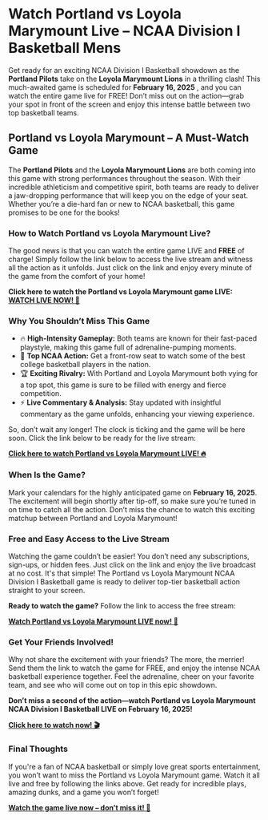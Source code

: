 # Watch Portland vs Loyola Marymount Live – NCAA Division I Basketball Mens

Get ready for an exciting NCAA Division I Basketball showdown as the **Portland Pilots** take on the **Loyola Marymount Lions** in a thrilling clash! This much-awaited game is scheduled for **February 16, 2025** , and you can watch the entire game live for FREE! Don’t miss out on the action—grab your spot in front of the screen and enjoy this intense battle between two top basketball teams.

## Portland vs Loyola Marymount – A Must-Watch Game

The **Portland Pilots** and the **Loyola Marymount Lions** are both coming into this game with strong performances throughout the season. With their incredible athleticism and competitive spirit, both teams are ready to deliver a jaw-dropping performance that will keep you on the edge of your seat. Whether you’re a die-hard fan or new to NCAA basketball, this game promises to be one for the books!

### How to Watch Portland vs Loyola Marymount Live?

The good news is that you can watch the entire game LIVE and **FREE** of charge! Simply follow the link below to access the live stream and witness all the action as it unfolds. Just click on the link and enjoy every minute of the game from the comfort of your home!

**Click here to watch the Portland vs Loyola Marymount game LIVE:** [**WATCH LIVE NOW! 🎥**](https://tinyurl.com/livestreamfreeo?st=Portland+vs+Loyola+Marymount&si=ghc)

### Why You Shouldn’t Miss This Game

- 🔥 **High-Intensity Gameplay:** Both teams are known for their fast-paced playstyle, making this game full of adrenaline-pumping moments.
- 🏀 **Top NCAA Action:** Get a front-row seat to watch some of the best college basketball players in the nation.
- 🏆 **Exciting Rivalry:** With Portland and Loyola Marymount both vying for a top spot, this game is sure to be filled with energy and fierce competition.
- ⚡ **Live Commentary & Analysis:** Stay updated with insightful commentary as the game unfolds, enhancing your viewing experience.

So, don’t wait any longer! The clock is ticking and the game will be here soon. Click the link below to be ready for the live stream:

[**Click here to watch Portland vs Loyola Marymount LIVE! 🔥**](https://tinyurl.com/livestreamfreeo?st=Portland+vs+Loyola+Marymount&si=ghc)

### When Is the Game?

Mark your calendars for the highly anticipated game on **February 16, 2025**. The excitement will begin shortly after tip-off, so make sure you’re tuned in on time to catch all the action. Don’t miss the chance to watch this exciting matchup between Portland and Loyola Marymount!

### Free and Easy Access to the Live Stream

Watching the game couldn’t be easier! You don’t need any subscriptions, sign-ups, or hidden fees. Just click on the link and enjoy the live broadcast at no cost. It's that simple! The Portland vs Loyola Marymount NCAA Division I Basketball game is ready to deliver top-tier basketball action straight to your screen.

**Ready to watch the game?** Follow the link to access the free stream:

[**Watch Portland vs Loyola Marymount LIVE now! 🎉**](https://tinyurl.com/livestreamfreeo?st=Portland+vs+Loyola+Marymount&si=ghc)

### Get Your Friends Involved!

Why not share the excitement with your friends? The more, the merrier! Send them the link to watch the game for FREE, and enjoy the intense NCAA basketball experience together. Feel the adrenaline, cheer on your favorite team, and see who will come out on top in this epic showdown.

**Don’t miss a second of the action—watch Portland vs Loyola Marymount NCAA Division I Basketball LIVE on February 16, 2025!**

[**Click here to watch now! 🎬**](https://tinyurl.com/livestreamfreeo?st=Portland+vs+Loyola+Marymount&si=ghc)

### Final Thoughts

If you're a fan of NCAA basketball or simply love great sports entertainment, you won’t want to miss the Portland vs Loyola Marymount game. Watch it all live and free by following the links above. Get ready for incredible plays, amazing dunks, and a game you won’t forget!

[**Watch the game live now – don’t miss it! 🏀**](https://tinyurl.com/livestreamfreeo?st=Portland+vs+Loyola+Marymount&si=ghc)
